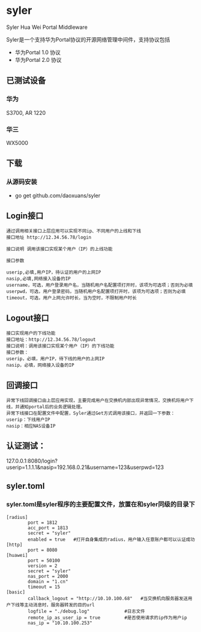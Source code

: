 syler
=====

Syler Hua Wei Portal Middleware

Syler是一个支持华为Portal协议的开源网络管理中间件，支持协议包括

* 华为Portal 1.0 协议
* 华为Portal 2.0 协议

## 已测试设备

### 华为
S3700, AR 1220
### 华三
WX5000

## 下载
### 从源码安装

* go get github.com/daoxuans/syler

## Login接口
	通过调用相关接口上层应用可以实现不同ip、不同用户的上线和下线
	接口地址 http://12.34.56.78/login
	
	接口说明 调用该接口实现某个用户（IP）的上线功能
	
	接口参数
	
	userip,必填,用户IP，待认证的用户的上网IP
	nasip,必填,网络接入设备的IP
	username，可选，用户登录用户名，当随机用户名配置项打开时，该项为可选项；否则为必填
	userpwd，可选，用户登录密码，当随机用户名配置项打开时，该项为可选项；否则为必填
	timeout，可选，用户上网允许时长，当为空时，不限制用户时长
## Logout接口
	接口实现用户的下线功能
	接口地址：http://12.34.56.78/logout
	接口说明：调用该接口实现某个用户（IP）的下线功能
	接口参数：
	userip，必填，用户IP，待下线的用户的上网IP
	nasip，必填，网络接入设备的IP

## 回调接口
	异常下线回调接口由上层应用实现，主要完成用户在交换机内部出现异常情况，交换机将用户下线，并通知portal后的业务逻辑处理。
	异常下线接口在配置文件中配置，Syler通过Get方式调用该接口，并返回一下参数：
	userip：下线用户IP
	nasip：相应NAS设备IP
## 认证测试：
127.0.0.1:8080/login?userip=1.1.1.1&nasip=192.168.0.21&username=123&userpwd=123

## syler.toml
### syler.toml是syler程序的主要配置文件，放置在和syler同级的目录下
	[radius]
	        port = 1812
	        acc_port = 1813
	        secret = "syler"
	        enabled = true   #打开自身集成的radius，用户输入任意账户都可以认证成功
	[http]
	        port = 8080
	[huawei]
	        port = 50100
	        version = 2
	        secret = "syler"
	        nas_port = 2000
	        domain = "1.cn"
	        timeout = 15
	[basic]
	        callback_logout = "http://10.10.100.68"   #当交换机向服务器发送用户下线等主动消息时，服务器转发的目的url
	        logfile = "./debug.log"             #日志文件
	        remote_ip_as_user_ip = true         #是否使用请求的ip作为用户ip
	        nas_ip = "10.10.100.253"
